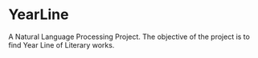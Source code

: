 # YearLine
A Natural Language Processing Project. The objective of the project is to find Year Line of Literary works.
